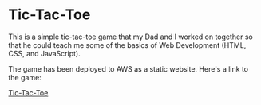 # Tic-Tac-Toe

This is a simple tic-tac-toe game that my Dad and I worked on together so that he could teach me some of the basics of Web Development (HTML, CSS, and JavaScript).

The game has been deployed to AWS as a static website.  Here's a link to the game:

[Tic-Tac-Toe](http://tic-tac-toe.s3-website-us-east-1.amazonaws.com/)